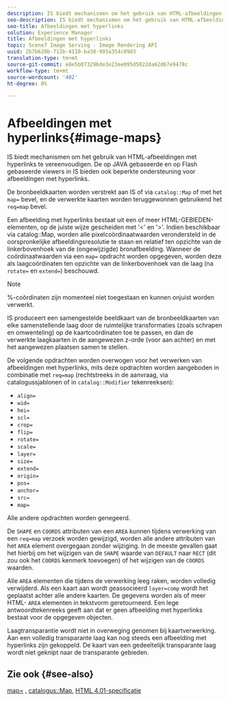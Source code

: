 ```yaml
---
description: IS biedt mechanismen om het gebruik van HTML-afbeeldingen met hyperlinks te vereenvoudigen. De op JAVA gebaseerde en op Flash gebaseerde viewers in IS bieden ook beperkte ondersteuning voor afbeeldingen met hyperlinks.
seo-description: IS biedt mechanismen om het gebruik van HTML-afbeeldingen met hyperlinks te vereenvoudigen. De op JAVA gebaseerde en op Flash gebaseerde viewers in IS bieden ook beperkte ondersteuning voor afbeeldingen met hyperlinks.
seo-title: Afbeeldingen met hyperlinks
solution: Experience Manager
title: Afbeeldingen met hyperlinks
topic: Scene7 Image Serving - Image Rendering API
uuid: 2b7b620b-712b-4110-ba38-993a354c09d3
translation-type: tm+mt
source-git-commit: e8e5b07329bde3e23ee095d5022da62d67e9478c
workflow-type: tm+mt
source-wordcount: '402'
ht-degree: 0%

---
```



# Afbeeldingen met hyperlinks{#image-maps}

IS biedt mechanismen om het gebruik van HTML-afbeeldingen met hyperlinks te vereenvoudigen. De op JAVA gebaseerde en op Flash gebaseerde viewers in IS bieden ook beperkte ondersteuning voor afbeeldingen met hyperlinks.

De bronbeeldkaarten worden verstrekt aan IS of via `catalog::Map` of met het `map=` bevel, en de verwerkte kaarten worden teruggewonnen gebruikend het `req=map` bevel.

Een afbeelding met hyperlinks bestaat uit een of meer HTML-GEBIEDEN-elementen, op de juiste wijze gescheiden met &#39;&lt;&#39; en &#39;>&#39;. Indien beschikbaar via catalog::Map, worden alle pixelcoördinaatwaarden verondersteld in de oorspronkelijke afbeeldingsresolutie te staan en relatief ten opzichte van de linkerbovenhoek van de (ongewijzigde) bronafbeelding. Wanneer de coördinaatwaarden via een `map=` opdracht worden opgegeven, worden deze als laagcoördinaten ten opzichte van de linkerbovenhoek van de laag (na `rotate=` en `extend=`) beschouwd.

>[!NOTE]
>
>%-coördinaten zijn momenteel niet toegestaan en kunnen onjuist worden verwerkt.

IS produceert een samengestelde beeldkaart van de bronbeeldkaarten van elke samenstellende laag door de ruimtelijke transformaties (zoals schrapen en omwenteling) op de kaartcoördinaten toe te passen, en dan de verwerkte laagkaarten in de aangewezen z-orde (voor aan achter) en met het aangewezen plaatsen samen te stellen.

De volgende opdrachten worden overwogen voor het verwerken van afbeeldingen met hyperlinks, mits deze opdrachten worden aangeboden in combinatie met `req=map` (rechtstreeks in de aanvraag, via catalogussjablonen of in `catalog::Modifier` tekenreeksen):

* `align=`
* `wid=`
* `hei=`
* `scl=`
* `crop=`
* `flip=`
* `rotate=`
* `scale=`
* `layer=`
* `size=`
* `extend=`
* `origin=`
* `pos=`
* `anchor=`
* `src=`
* `map=`

Alle andere opdrachten worden genegeerd.

De `SHAPE` en `COORDS` attributen van een `AREA` kunnen tijdens verwerking van een `req=map` verzoek worden gewijzigd, worden alle andere attributen van het `AREA` element overgegaan zonder wijziging. In de meeste gevallen gaat het hierbij om het wijzigen van de `SHAPE` waarde van `DEFAULT` naar `RECT` (dit zou ook het `COORDS` kenmerk toevoegen) of het wijzigen van de `COORDS` waarden.

Alle `AREA` elementen die tijdens de verwerking leeg raken, worden volledig verwijderd. Als een kaart aan wordt geassocieerd `layer=comp` wordt het geplaatst achter alle andere kaarten. De gegevens worden als of meer HTML- `AREA` elementen in tekstvorm geretourneerd. Een lege antwoordtekenreeks geeft aan dat er geen afbeelding met hyperlinks bestaat voor de opgegeven objecten.

Laagtransparantie wordt niet in overweging genomen bij kaartverwerking. Aan een volledig transparante laag kan nog steeds een afbeelding met hyperlinks zijn gekoppeld. De kaart van een gedeeltelijk transparante laag wordt niet geknipt naar de transparante gebieden.

## Zie ook {#see-also}

[map=](../../../../../is-api/http-ref/image-serving-api-ref/c-http-protocol-reference/c-command-reference/r-map.md#reference-8f96545f196b4b7caa616e15c2363f06) , [catalogus::Map](/help/aem-is-ir-api/is-api/image-catalog/image-serving-api-ref/c-image-catalog-reference/c-image-svg-data-reference/c-image-data-reference/r-map-cat.md), [HTML 4.01-specificatie](http://www.w3.org/TR/html401/)
